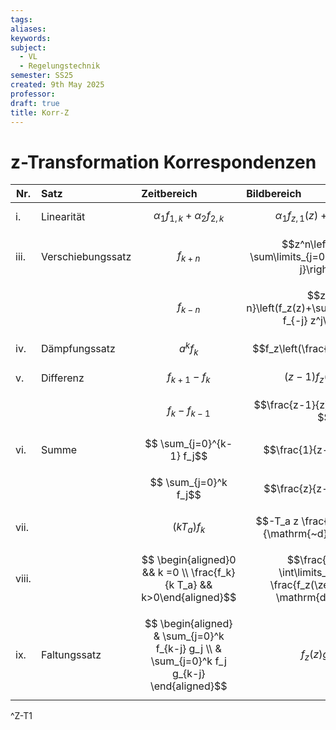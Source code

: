 ```yaml
---
tags: 
aliases: 
keywords: 
subject:
  - VL
  - Regelungstechnik
semester: SS25
created: 9th May 2025
professor:
draft: true
title: Korr-Z
---
```


# z-Transformation Korrespondenzen


| Nr.   | Satz              | Zeitbereich                                                                                 | Bildbereich                                                                         |
| ----- | :---------------- | :------------------------------------------------------------------------------------------ | :---------------------------------------------------------------------------------- |
| i.    | Linearität        | $$ \alpha_1 f_{1, k}+\alpha_2 f_{2, k}$$                                                    | $$\alpha_1 f_{z, 1}(z)+\alpha_2 f_{z, 2}(z) $$                                      |
| iii.  | Verschiebungssatz | $$ f_{k+n}$$                                                                                | $$z^n\left(f_z(z)-\sum\limits_{j=0}^{n-1} f_j z^{-j}\right)$$                       |
|       |                   | $$ f_{k-n} $$                                                                               | $$z^{-n}\left(f_z(z)+\sum\limits_{j=1}^n f_{-j} z^j\right)$$                        |
| iv.   | Dämpfungssatz     | $$ a^k f_k $$                                                                               | $$f_z\left(\frac{z}{a}\right) $$                                                    |
| v.    | Differenz         | $$ f_{k+1}-f_k$$                                                                            | $$(z-1) f_z(z)-z f_0 $$                                                             |
|       |                   | $$ f_k-f_{k-1}$$                                                                            | $$\frac{z-1}{z} f_z(z)-f_{-1} $$                                                    |
| vi.   | Summe             | $$ \sum_{j=0}^{k-1} f_j$$                                                                   | $$\frac{1}{z-1} f_z(z) $$                                                           |
|       |                   | $$ \sum_{j=0}^k f_j$$                                                                       | $$\frac{z}{z-1} f_z(z) $$                                                           |
| vii.  |                   | $$ (k T_a) f_k$$                                                                            | $$-T_a z \frac{\mathrm{~d}}{\mathrm{~d} z} f_z(z) $$                                |
| viii. |                   | $$ \begin{aligned}0 && k =0 \\ \frac{f_k}{k T_a} && k>0\end{aligned}$$         | $$\frac{1}{T_a} \int\limits_z^{\infty} \frac{f_z(\zeta)}{\zeta} \mathrm{d} \zeta $$ |
| ix.   | Faltungssatz      | $$ \begin{aligned} & \sum_{j=0}^k f_{k-j} g_j \\ & \sum_{j=0}^k f_j g_{k-j} \end{aligned}$$ | $$f_z(z) g_z(z) $$                                                                  |
^Z-T1

